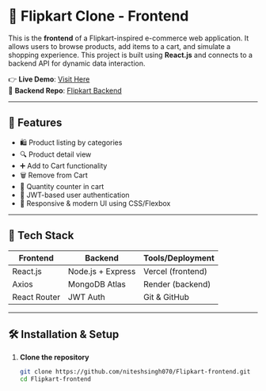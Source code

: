 # 🛒 Flipkart Clone - Frontend

This is the **frontend** of a Flipkart-inspired e-commerce web application. It allows users to browse products, add items to a cart, and simulate a shopping experience. This project is built using **React.js** and connects to a backend API for dynamic data interaction.

👉 **Live Demo**: [Visit Here](https://flipkart-frontend-clone.vercel.app/)  
🔗 **Backend Repo**: [Flipkart Backend](https://github.com/niteshsingh070/Flipkart-backend)

---

## 🚀 Features

- 🛍 Product listing by categories
- 🔍 Product detail view
- ➕ Add to Cart functionality
- 🗑 Remove from Cart
- 🧮 Quantity counter in cart
- 🔐 JWT-based user authentication
- 🎨 Responsive & modern UI using CSS/Flexbox

---

## 📂 Tech Stack

| Frontend  | Backend         | Tools/Deployment |
|-----------|------------------|------------------|
| React.js  | Node.js + Express | Vercel (frontend) |
| Axios     | MongoDB Atlas     | Render (backend) |
| React Router | JWT Auth       | Git & GitHub     |

---

## 🛠️ Installation & Setup

1. **Clone the repository**
   ```bash
   git clone https://github.com/niteshsingh070/Flipkart-frontend.git
   cd Flipkart-frontend
